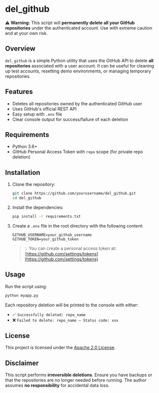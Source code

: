 # del_github

⚠️ **Warning:** This script will **permanently delete all your GitHub repositories** under the authenticated account. Use with extreme caution and at your own risk.

## Overview

`del_github` is a simple Python utility that uses the GitHub API to delete **all repositories** associated with a user account. It can be useful for cleaning up test accounts, resetting demo environments, or managing temporary repositories.

## Features

- Deletes all repositories owned by the authenticated GitHub user
- Uses GitHub's official REST API
- Easy setup with `.env` file
- Clear console output for success/failure of each deletion

## Requirements

- Python 3.6+
- GitHub Personal Access Token with `repo` scope (for private repo deletion)

## Installation

1. Clone the repository:

   ```bash
   git clone https://github.com/yourusername/del_github.git
   cd del_github
   ```

2. Install the dependencies:

   ```bash
   pip install -r requirements.txt
   ```

3. Create a `.env` file in the root directory with the following content:

   ```
   GITHUB_USERNAME=your_github_username
   GITHUB_TOKEN=your_github_token
   ```

   > 💡 You can create a personal access token at: [https://github.com/settings/tokens](https://github.com/settings/tokens)

## Usage

Run the script using:

```bash
python myapp.py
```

Each repository deletion will be printed to the console with either:

- ✅ `Successfully deleted: repo_name`
- ❌ `Failed to delete: repo_name – Status code: xxx`

## License

This project is licensed under the [Apache 2.0 License](LICENSE).

## Disclaimer

This script performs **irreversible deletions**. Ensure you have backups or that the repositories are no longer needed before running. The author assumes **no responsibility** for accidental data loss.
